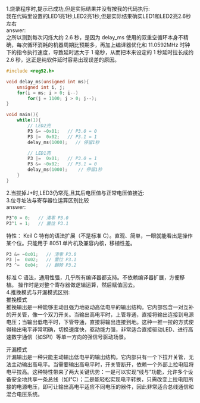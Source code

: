 1.烧录程序时,提示已成功,但是实际结果并没有按我的代码执行:  
我在代码里设置的LED1亮1秒,LED2亮1秒,但是实际结果确实LED1和LED2亮2.6秒左右  
answer:  
之所以测到每次闪烁大约 2.6 秒，是因为 delay_ms 使用的双重空循环本身不精确，每次循环消耗的机器周期比预期多，再加上编译器优化和 11.0592MHz 时钟下的指令执行速度，导致延时远大于 1 毫秒，从而把本来设定的 1 秒延时拉长成约 2.6 秒，这正是纯软件延时容易出现误差的原因。
```c
#include <reg52.h>

void delay_ms(unsigned int ms){
    unsigned int i, j;
    for(i = ms; i > 0; i--)
        for(j = 1100; j > 0; j--);
}

void main(){
    while(1){
        // LED2亮
        P3 &= ~0x01;   // P3.0 = 0 
        P3 |=  0x02;   // P3.1 = 1 
        delay_ms(1000);   // 停留1秒

        // LED1亮
        P3 |=  0x01;   // P3.0 = 1 
        P3 &= ~0x02;   // P3.1 = 0 
        delay_ms(1000);    // 停留1秒
    }
}
```
2.当拔掉J+时,LED3仍常亮,且其后电压值与正常电压值接近:  
3.位寻址法与寄存器位运算区别比较  
answer:  
```c  //位寻址
P3^0 = 0;   // 清零 P3.0
P3^1 = 1;   // 置位 P3.1
```
特性：
Keil C 特有的语法扩展（不是标准 C）。直观、简单，一眼就能看出是操作某个位。只能用于 8051 单片机及兼容内核，移植性差。
```c  //寄存器
P3 &= ~0x01;   // 清零 P3.0
P3 |=  0x02;   // 置位 P3.1
P3 ^=  0x04;   // 翻转 P3.2
```
标准 C 语法，通用性强，几乎所有编译器都支持。不依赖编译器扩展，方便移植。
操作时是对整个寄存器做逻辑运算，然后赋值回去。  
4.推挽模式与开漏模式区别:  
推挽模式  
推挽输出是一种能够主动且强力地驱动高低电平的输出结构。它内部包含一对互补的开关管，像一个双刀开关。当输出高电平时，上管导通，直接将输出连接到电源电压；当输出低电平时，下管导通，直接将输出连接到地。这种一推一拉的方式使得输出电平非常明确，切换速度快，驱动能力强，非常适合直接驱动LED、进行高速数字通信（如SPI）等单一方向的强信号驱动场景。

开漏模式  
开漏输出是一种只能主动输出低电平的输出结构。它内部只有一个下拉开关管，无法主动输出高电平。当需要输出高电平时，开关管断开，依赖一个外部上拉电阻将电平拉高。这种特性带来了两大关键优势：一是可以实现“线与”功能，允许多个设备安全地共享一条总线（如I²C）；二是能轻松实现电平转换，只需改变上拉电阻所接的电源电压，即可让输出高电平适应不同电压的器件，因此非常适合总线通信和混合电压系统。
